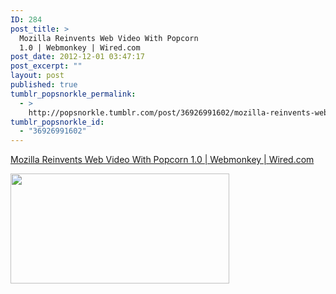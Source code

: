 ```yaml
---
ID: 284
post_title: >
  Mozilla Reinvents Web Video With Popcorn
  1.0 | Webmonkey | Wired.com
post_date: 2012-12-01 03:47:17
post_excerpt: ""
layout: post
published: true
tumblr_popsnorkle_permalink:
  - >
    http://popsnorkle.tumblr.com/post/36926991602/mozilla-reinvents-web-video-with-popcorn-1-0
tumblr_popsnorkle_id:
  - "36926991602"
---
```

<a href='http://www.webmonkey.com/2011/11/mozilla-reinvents-web-video-with-popcorn-1-0/'>Mozilla Reinvents Web Video With Popcorn 1.0 | Webmonkey | Wired.com</a><div class="link_description"><p><img height="176" src="http://www.webmonkey.com/wp-content/uploads/2011/11/popcorn-logo.jpg" width="350" /></p></div>
